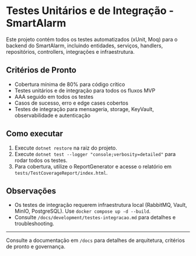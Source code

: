 # Testes Unitários e de Integração - SmartAlarm

Este projeto contém todos os testes automatizados (xUnit, Moq) para o backend do SmartAlarm, incluindo entidades, serviços, handlers, repositórios, controllers, integrações e infraestrutura.

## Critérios de Pronto

- Cobertura mínima de 80% para código crítico
- Testes unitários e de integração para todos os fluxos MVP
- AAA seguido em todos os testes
- Casos de sucesso, erro e edge cases cobertos
- Testes de integração para mensageria, storage, KeyVault, observabilidade e autenticação

## Como executar

1. Execute `dotnet restore` na raiz do projeto.
2. Execute `dotnet test --logger "console;verbosity=detailed"` para rodar todos os testes.
3. Para cobertura, utilize o ReportGenerator e acesse o relatório em `tests/TestCoverageReport/index.html`.

## Observações

- Os testes de integração requerem infraestrutura local (RabbitMQ, Vault, MinIO, PostgreSQL). Use `docker compose up -d --build`.
- Consulte `/docs/development/testes-integracao.md` para detalhes e troubleshooting.

---

Consulte a documentação em `/docs` para detalhes de arquitetura, critérios de pronto e governança.

